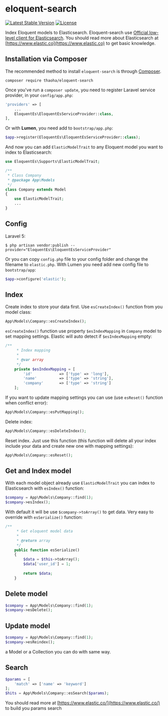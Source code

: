 eloquent-search
===============

[![Latest Stable Version](https://poser.pugx.org/thaoha/eloquent-search/v/stable)](https://packagist.org/packages/thaoha/eloquent-search)
[![License](https://poser.pugx.org/thaoha/eloquent-search/license)](https://packagist.org/packages/thaoha/eloquent-search)

Index Eloquent models to Elasticsearch. Eloquent-search use [Official low-level client for Elasticsearch](https://github.com/elastic/elasticsearch-php).
You should read more about Elasticsearch at [https://www.elastic.co](https://www.elastic.co) to get basic knowledge.

Installation via Composer
-------------------------
The recommended method to install `eloquent-search` is through [Composer](http://getcomposer.org).

```
composer require thaoha/eloquent-search
```

Once you've run a `composer update`, you need to register Laravel service provider, in your `config/app.php`:

```php
'providers' => [
    ...
    EloquentEs\EloquentEsServiceProvider::class,
],
```

Or with **Lumen**, you need add to `bootstrap/app.php`:

```php
$app->register(EloquentEs\EloquentEsServiceProvider::class);
```

And now you can add `ElasticModelTrait` to any Eloquent model you want to index to Elasticsearch:

```php
use EloquentEs\Supports\ElasticModelTrait;

/**
 * Class Company
 * @package App\Models
 */
class Company extends Model
{
    use ElasticModelTrait;
    ...
}
```


Config
------
Laravel 5:

```shell
$ php artisan vendor:publish --provider="EloquentEs\EloquentEsServiceProvider"
```

Or you can copy `config.php` file to your config folder and change the filename to `elastic.php`. With Lumen you need add new config file to `bootstrap/app`:

```php
$app->configure('elastic');
```

Index
-----

Create index to store your data first. Use `esCreateIndex()` function from you model class:

```php
App\Models\Company::esCreateIndex();
```

`esCreateIndex()` function use property `$esIndexMapping` in `Company` model to set mapping settings. Elastic will auto detect if `$esIndexMapping` empty:

```php
/**
     * Index mapping
     *
     * @var array
     */
    private $esIndexMapping = [
        'id'            => ['type' => 'long'],
        'name'          => ['type' => 'string'],
        'company'       => ['type' => 'string']
    ];
```

If you want to update mapping settings you can use (use `esReset()` function when conflict error):

```php
App\Models\Company::esPutMapping();
```

Delete index:

```php
App\Models\Company::esDeleteIndex();
```

Reset index. Just use this function (this function will delete all your index include your data and create new one with mapping settings):

```php
App\Models\Company::esReset();
```


Get and Index model
-------------------

With each model object already use `ElasticModelTrait` you can index to Elasticsearch with `esIndex()` function:

```php
$company = App\Models\Company::find(1);
$company->esIndex();
```

With default it will be use `$company->toArray()` to get data. Very easy to override with `esSerialize()` function:

```php
/**
     * Get eloquent model data
     *
     * @return array
     */
    public function esSerialize()
    {
        $data = $this->toArray();
        $data['user_id'] = 1;
        
        return $data;
    }
```

Delete model
------------

```php
$company = App\Models\Company::find(1);
$company->esDelete();
```

Update model
------------

```php
$company = App\Models\Company::find(1);
$company->esReindex();
```

a Model or a Collection you can do with same way.

Search
------

```php
$params = [
    'match' => ['name' => 'keyword']
];
$hits = App\Models\Company::esSearch($params);
```

You should read more at [https://www.elastic.co/](https://www.elastic.co/) to build you params search